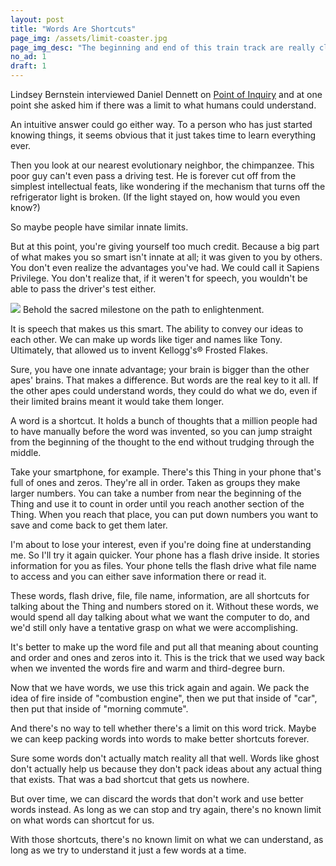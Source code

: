 ```yaml
---
layout: post
title: "Words Are Shortcuts"
page_img: /assets/limit-coaster.jpg
page_img_desc: "The beginning and end of this train track are really close. Just take the shortcut."
no_ad: 1
draft: 1
---
```


Lindsey Bernstein interviewed Daniel Dennett on <a href="http://www.pointofinquiry.org/daniel_dennett_the_magic_of_consciousnesswithout_the_magic/">Point of Inquiry</a> and at one point she asked him if there was a limit to what humans could understand.

An intuitive answer could go either way. To a person who has just started knowing things, it seems obvious that it just takes time to learn everything ever.

Then you look at our nearest evolutionary neighbor, the chimpanzee. This poor guy can't even pass a driving test. He is forever cut off from the simplest intellectual feats, like wondering if the mechanism that turns off the refrigerator light is broken. (If the light stayed on, how would you even know?)

So maybe people have similar innate limits.

But at this point, you're giving yourself too much credit. Because a big part of what makes you so smart isn't innate at all; it was given to you by others. You don't even realize the advantages you've had. We could call it Sapiens Privilege. You don't realize that, if it weren't for speech, you wouldn't be able to pass the driver's test either.

<div class="illustration">
    <img src="/assets/frosted-flakes.png" />
    Behold the sacred milestone on the path to enlightenment.
</div>

It is speech that makes us this smart. The ability to convey our ideas to each other. We can make up words like tiger and names like Tony. Ultimately, that allowed us to invent Kellogg's® Frosted Flakes.

Sure, you have one innate advantage; your brain is bigger than the other apes' brains. That makes a difference. But words are the real key to it all. If the other apes could understand words, they could do what we do, even if their limited brains meant it would take them longer.

A word is a shortcut. It holds a bunch of thoughts that a million people had to have manually before the word was invented, so you can jump straight from the beginning of the thought to the end without trudging through the middle.

Take your smartphone, for example. There's this Thing in your phone that's full of ones and zeros. They're all in order. Taken as groups they make larger numbers. You can take a number from near the beginning of the Thing and use it to count in order until you reach another section of the Thing. When you reach that place, you can put down numbers you want to save and come back to get them later.

I'm about to lose your interest, even if you're doing fine at understanding me. So I'll try it again quicker. Your phone has a flash drive inside. It stories information for you as files. Your phone tells the flash drive what file name to access and you can either save information there or read it.

These words, flash drive, file, file name, information, are all shortcuts for talking about the Thing and numbers stored on it. Without these words, we would spend all day talking about what we want the computer to do, and we'd still only have a tentative grasp on what we were accomplishing.

It's better to make up the word file and put all that meaning about counting and order and ones and zeros into it. This is the trick that we used way back when we invented the words fire and warm and third-degree burn.

Now that we have words, we use this trick again and again. We pack the idea of fire inside of "combustion engine", then we put that inside of "car", then put that inside of "morning commute".

And there's no way to tell whether there's a limit on this word trick. Maybe we can keep packing words into words to make better shortcuts forever.

Sure some words don't actually match reality all that well. Words like ghost don't actually help us because they don't pack ideas about any actual thing that exists. That was a bad shortcut that gets us nowhere.

But over time, we can discard the words that don't work and use better words instead. As long as we can stop and try again, there's no known limit on what words can shortcut for us.

With those shortcuts, there's no known limit on what we can understand, as long as we try to understand it just a few words at a time.





